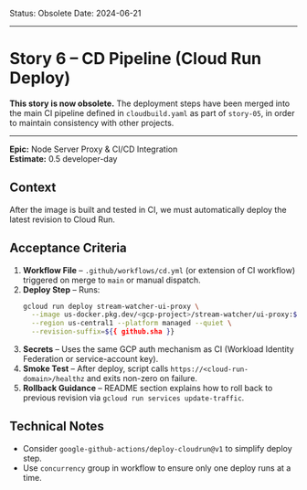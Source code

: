 Status: Obsolete
Date: 2024-06-21

---
# Story 6 – CD Pipeline (Cloud Run Deploy)

**This story is now obsolete.** The deployment steps have been merged into the main CI pipeline defined in `cloudbuild.yaml` as part of `story-05`, in order to maintain consistency with other projects.

---

**Epic:** Node Server Proxy & CI/CD Integration  
**Estimate:** 0.5 developer-day

## Context
After the image is built and tested in CI, we must automatically deploy the latest revision to Cloud Run.

## Acceptance Criteria
1. **Workflow File** – `.github/workflows/cd.yml` (or extension of CI workflow) triggered on merge to `main` or manual dispatch.
2. **Deploy Step** – Runs:
   ```bash
   gcloud run deploy stream-watcher-ui-proxy \
     --image us-docker.pkg.dev/<gcp-project>/stream-watcher/ui-proxy:${{ github.sha }} \
     --region us-central1 --platform managed --quiet \
     --revision-suffix=${{ github.sha }}
   ```
3. **Secrets** – Uses the same GCP auth mechanism as CI (Workload Identity Federation or service-account key).
4. **Smoke Test** – After deploy, script calls `https://<cloud-run-domain>/healthz` and exits non-zero on failure.
5. **Rollback Guidance** – README section explains how to roll back to previous revision via `gcloud run services update-traffic`.

## Technical Notes
* Consider `google-github-actions/deploy-cloudrun@v1` to simplify deploy step.
* Use `concurrency` group in workflow to ensure only one deploy runs at a time. 